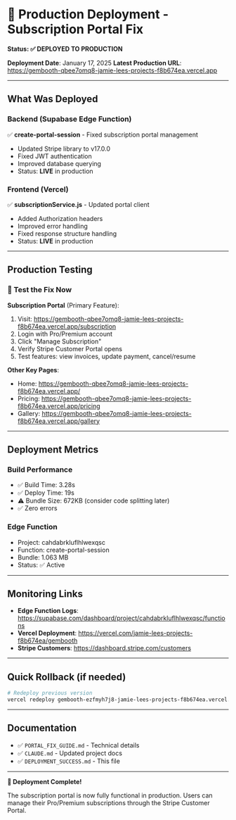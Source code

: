 # 🚀 Production Deployment - Subscription Portal Fix

**Status: ✅ DEPLOYED TO PRODUCTION**

**Deployment Date**: January 17, 2025
**Latest Production URL**: https://gembooth-qbee7omq8-jamie-lees-projects-f8b674ea.vercel.app

---

## What Was Deployed

### Backend (Supabase Edge Function)
✅ **create-portal-session** - Fixed subscription portal management
- Updated Stripe library to v17.0.0
- Fixed JWT authentication
- Improved database querying
- Status: **LIVE** in production

### Frontend (Vercel)
✅ **subscriptionService.js** - Updated portal client
- Added Authorization headers
- Improved error handling
- Fixed response structure handling
- Status: **LIVE** in production

---

## Production Testing

### 🧪 Test the Fix Now

**Subscription Portal** (Primary Feature):
1. Visit: https://gembooth-qbee7omq8-jamie-lees-projects-f8b674ea.vercel.app/subscription
2. Login with Pro/Premium account
3. Click "Manage Subscription"
4. Verify Stripe Customer Portal opens
5. Test features: view invoices, update payment, cancel/resume

**Other Key Pages**:
- Home: https://gembooth-qbee7omq8-jamie-lees-projects-f8b674ea.vercel.app/
- Pricing: https://gembooth-qbee7omq8-jamie-lees-projects-f8b674ea.vercel.app/pricing
- Gallery: https://gembooth-qbee7omq8-jamie-lees-projects-f8b674ea.vercel.app/gallery

---

## Deployment Metrics

### Build Performance
- ✅ Build Time: 3.28s
- ✅ Deploy Time: 19s
- ⚠️ Bundle Size: 672KB (consider code splitting later)
- ✅ Zero errors

### Edge Function
- Project: cahdabrkluflhlwexqsc
- Function: create-portal-session
- Bundle: 1.063 MB
- Status: ✅ Active

---

## Monitoring Links

- **Edge Function Logs**: https://supabase.com/dashboard/project/cahdabrkluflhlwexqsc/functions
- **Vercel Deployment**: https://vercel.com/jamie-lees-projects-f8b674ea/gembooth
- **Stripe Customers**: https://dashboard.stripe.com/customers

---

## Quick Rollback (if needed)

```bash
# Redeploy previous version
vercel redeploy gembooth-ezfmyh7j8-jamie-lees-projects-f8b674ea.vercel.app --prod
```

---

## Documentation

- ✅ `PORTAL_FIX_GUIDE.md` - Technical details
- ✅ `CLAUDE.md` - Updated project docs
- ✅ `DEPLOYMENT_SUCCESS.md` - This file

---

**🎉 Deployment Complete!**

The subscription portal is now fully functional in production. Users can manage their Pro/Premium subscriptions through the Stripe Customer Portal.
